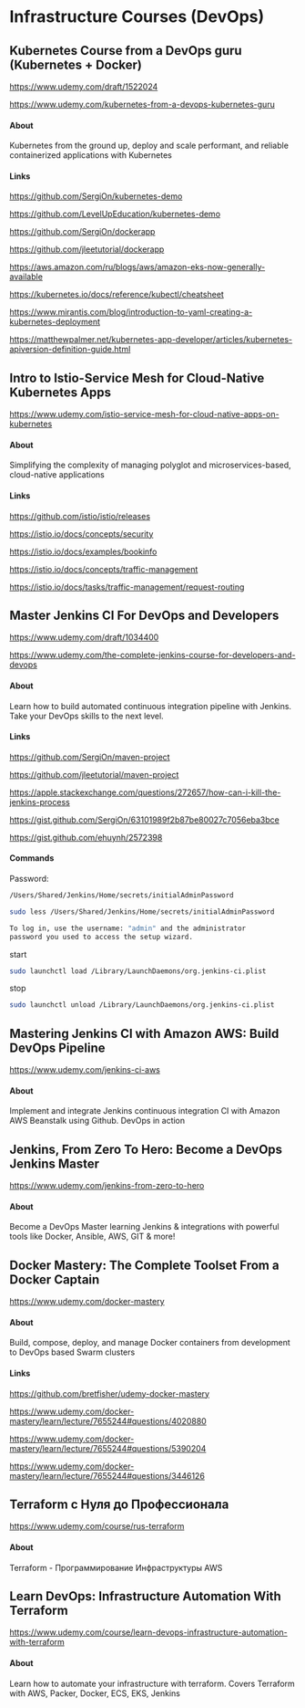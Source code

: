 # Infrastructure Courses (DevOps)

## Kubernetes Course from a DevOps guru (Kubernetes + Docker)

https://www.udemy.com/draft/1522024

https://www.udemy.com/kubernetes-from-a-devops-kubernetes-guru

#### About

Kubernetes from the ground up, deploy and scale performant, and reliable containerized applications with Kubernetes

#### Links

https://github.com/SergiOn/kubernetes-demo

https://github.com/LevelUpEducation/kubernetes-demo

https://github.com/SergiOn/dockerapp

https://github.com/jleetutorial/dockerapp

https://aws.amazon.com/ru/blogs/aws/amazon-eks-now-generally-available

https://kubernetes.io/docs/reference/kubectl/cheatsheet

https://www.mirantis.com/blog/introduction-to-yaml-creating-a-kubernetes-deployment

https://matthewpalmer.net/kubernetes-app-developer/articles/kubernetes-apiversion-definition-guide.html


## Intro to Istio-Service Mesh for Cloud-Native Kubernetes Apps

https://www.udemy.com/istio-service-mesh-for-cloud-native-apps-on-kubernetes

#### About

Simplifying the complexity of managing polyglot and microservices-based, cloud-native applications

#### Links

https://github.com/istio/istio/releases

https://istio.io/docs/concepts/security

https://istio.io/docs/examples/bookinfo

https://istio.io/docs/concepts/traffic-management

https://istio.io/docs/tasks/traffic-management/request-routing


## Master Jenkins CI For DevOps and Developers

https://www.udemy.com/draft/1034400

https://www.udemy.com/the-complete-jenkins-course-for-developers-and-devops

#### About

Learn how to build automated continuous integration pipeline with Jenkins. Take your DevOps skills to the next level.

#### Links

https://github.com/SergiOn/maven-project

https://github.com/jleetutorial/maven-project

https://apple.stackexchange.com/questions/272657/how-can-i-kill-the-jenkins-process

https://gist.github.com/SergiOn/63101989f2b87be80027c7056eba3bce

https://gist.github.com/ehuynh/2572398

#### Commands

Password:
```bash
/Users/Shared/Jenkins/Home/secrets/initialAdminPassword
```
```bash
sudo less /Users/Shared/Jenkins/Home/secrets/initialAdminPassword
```
```bash
To log in, use the username: "admin" and the administrator
password you used to access the setup wizard.
```
start
```bash
sudo launchctl load /Library/LaunchDaemons/org.jenkins-ci.plist
```
stop
```bash
sudo launchctl unload /Library/LaunchDaemons/org.jenkins-ci.plist
```


## Mastering Jenkins CI with Amazon AWS: Build DevOps Pipeline

https://www.udemy.com/jenkins-ci-aws

#### About

Implement and integrate Jenkins continuous integration CI with Amazon AWS Beanstalk using Github. DevOps in action


## Jenkins, From Zero To Hero: Become a DevOps Jenkins Master

https://www.udemy.com/jenkins-from-zero-to-hero

#### About

Become a DevOps Master learning Jenkins & integrations with powerful tools like Docker, Ansible, AWS, GIT & more!


## Docker Mastery: The Complete Toolset From a Docker Captain

https://www.udemy.com/docker-mastery

#### About

Build, compose, deploy, and manage Docker containers from development to DevOps based Swarm clusters

#### Links

https://github.com/bretfisher/udemy-docker-mastery

https://www.udemy.com/docker-mastery/learn/lecture/7655244#questions/4020880

https://www.udemy.com/docker-mastery/learn/lecture/7655244#questions/5390204

https://www.udemy.com/docker-mastery/learn/lecture/7655244#questions/3446126


## Terraform с Нуля до Профессионала

https://www.udemy.com/course/rus-terraform

#### About

Terraform - Программирование Инфраструктуры AWS


## Learn DevOps: Infrastructure Automation With Terraform

https://www.udemy.com/course/learn-devops-infrastructure-automation-with-terraform

#### About

Learn how to automate your infrastructure with terraform. Covers Terraform with AWS, Packer, Docker, ECS, EKS, Jenkins

